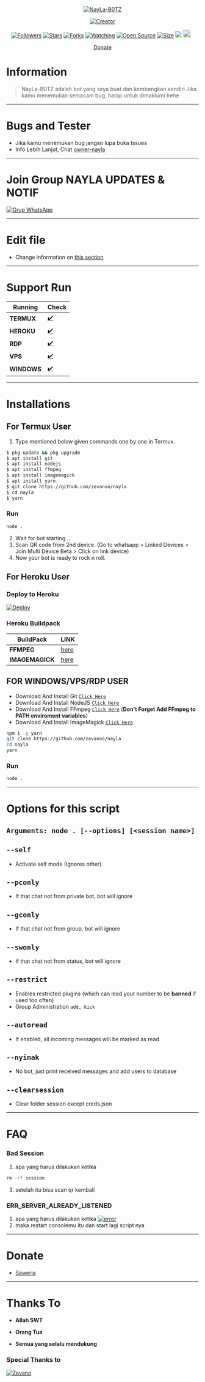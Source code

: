 </p>
<p align="center">
<a href="#"><img title="NayLa-B0TZ" src="https://img.shields.io/badge/NayLa-B0TZ-green?colorA=%23ff0000&colorB=%23017e40&style=for-the-badge"></a>
</p>
<p align="center">
<a href="https://github.com/zevanoo/nayla"><img title="Creator" src="https://img.shields.io/badge/Recode-Zevano-red.svg?style=for-the-badge&logo=github"></a>
</p>
<p align="center">
<a href="https://github.com/zevanoo/followers"><img title="Followers" src="https://img.shields.io/github/followers/zevanoo ?color=red&style=flat-square"></a>
<a href="https://github.com/zevanoo/nayla/stargazers/"><img title="Stars" src="https://img.shields.io/github/stars/zevanoo/nayla?color=blue&style=flat-square"></a>
<a href="https://github.com/zevanoo/nayla/network/members"><img title="Forks" src="https://img.shields.io/github/forks/zevanoo/nayla?color=red&style=flat-square"></a>
<a href="https://github.com/zevanoo/nayla/watchers"><img title="Watching" src="https://img.shields.io/github/watchers/zevanoo/nayla?label=Watchers&color=blue&style=flat-square"></a>
<a href="https://github.com/zevanoo/nayla"><img title="Open Source" src="https://badges.frapsoft.com/os/v2/open-source.svg?v=103"></a>
<a href="https://github.com/zevanoo/nayla/"><img title="Size" src="https://img.shields.io/github/repo-size/zevanoo/nayla?style=flat-square&color=green"></a>
<a href="https://hits.seeyoufarm.com"><img src="https://hits.seeyoufarm.com/api/count/incr/badge.svg?url=https%3A%2F%2Fgithub.com%2Fzevanoo%2Fnayla&count_bg=%2379C83D&title_bg=%23555555&icon=probot.svg&icon_color=%2300FF6D&title=hits&edge_flat=false"/></a>
<a href="https://github.com/zevanoo/nayla/graphs/commit-activity"><img height="20" src="https://img.shields.io/badge/Maintained%3F-no-green.svg"></a>&nbsp;&nbsp;
</p>

<p align="center">
  <a href="https://github.com/zevanoo/nayla#Donate">Donate</a>
</p>
</div>




# Information

> NayLa-B0TZ adalah bot yang saya buat dan kembangkan sendiri
> Jika kamu menemukan semacam bug, harap untuk dimaklumi hehe

---------

# Bugs and Tester

* Jika kamu menemukan bug jangan lupa buka Issues
* Info Lebih Lanjut, Chat [owner-nayla](https://wa.me/6289520306297)

---------

# Join Group NAYLA UPDATES & NOTIF
[![Grup WhatsApp](https://img.shields.io/badge/WhatsApp%20Group-25D366?style=for-the-badge&logo=whatsapp&logoColor=white)](https://chat.whatsapp.com/IS1V1LKUy16Fjd08uPtTdP) 

---------

# Edit file
* Change information on [this section](https://github.com/zevanoo/nayla/edit/main/config.js)

---------

# Support Run
| Running | Check |
|--------|--------|
| **TERMUX** |[✔️](https://github.com/termux/termux-app) |
| **HEROKU** |[✔️](https://heroku.com) |
| **RDP** |[✔️](https://github.com/zevanoo) |
| **VPS** |[✔️](https://github.com/zevanoo) |
| **WINDOWS** |[✔️](https://github.com/zevanoo) |

---------

# Installations

## For Termux User
1. Type mentioned below given commands one by one in Termux.
```sh
$ pkg update && pkg upgrade
$ apt install git
$ apt install nodejs
$ apt install ffmpeg
$ apt install imagemagick
$ apt install yarn
$ git clone https://github.com/zevanoo/nayla
$ cd nayla
$ yarn
```

### Run

```bash
node .
```
2. Wait for bot starting...
3. Scan QR code from 2nd device. (Go to whatsapp > Linked Devices > Join Multi Device Beta > Click on link device)
4. Now your bot is ready to rock n roll.


## For Heroku User

### Deploy to Heroku
[![Deploy](https://www.herokucdn.com/deploy/button.svg)](https://heroku.com/deploy?template=https://github.com/zevanoo/nayla)

### Heroku Buildpack
| BuildPack | LINK |
|--------|--------|
| **FFMPEG** |[here](https://github.com/jonathanong/heroku-buildpack-ffmpeg-latest) |
| **IMAGEMAGICK** | [here](https://github.com/DuckyTeam/heroku-buildpack-imagemagick) |


## FOR WINDOWS/VPS/RDP USER

* Download And Install Git [`Click Here`](https://git-scm.com/downloads)
* Download And Install NodeJS [`Click Here`](https://nodejs.org/en/download)
* Download And Install FFmpeg [`Click Here`](https://ffmpeg.org/download.html) (**Don't Forget Add FFmpeg to PATH enviroment variables**)
* Download And Install ImageMagick [`Click Here`](https://imagemagick.org/script/download.php)

```bash
npm i -g yarn
git clone https://github.com/zevanoo/nayla
cd nayla
yarn
```

### Run

```bash
node .
```

---------

# Options for this script

## ```Arguments: node . [--options] [<session name>]```

## `--self`
* Activate self mode (Ignores other)

## `--pconly`
* If that chat not from private bot, bot will ignore

## `--gconly`
* If that chat not from group, bot will ignore

## `--swonly`
* If that chat not from status, bot will ignore

## `--restrict`
* Enables restricted plugins (which can lead your number to be **banned** if used too often)
* Group Administration `add, kick`

## `--autoread`
* If enabled, all incoming messages will be marked as read

## `--nyimak`
* No bot, just print received messages and add users to database

## `--clearsession`
* Clear folder session except creds.json

---------

# FAQ

### Bad Session
1. apa yang harus dilakukan ketika

```bash
rm -rf session
```
3. setelah itu bisa scan qr kembali

### ERR_SERVER_ALREADY_LISTENED
1. apa yang harus dilakukan ketika
<a href="https://github.com/zevanoo"><img src="https://telegra.ph/file/c655da7517ab18eeaf8a1.jpg" title="error"></a>
2. maka restart consolemu itu dan start lagi script nya

---------

# Donate
- [Saweria](https://saweria.co/Scaff)

---------

# Thanks To 
* **Allah SWT**

* **Orang Tua**

* **Semua yang selalu mendukung**


### Special Thanks to

[![Zevano](https://github.com/zevanoo.png?size=100)](https://github.com/zevanoo)